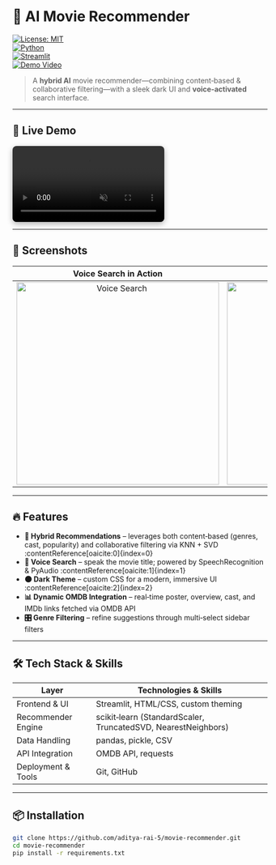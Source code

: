<!--
╔══════════════════════════════════════════════════════════╗
║           AI Movie Recommender 🎥 — README               ║
╚══════════════════════════════════════════════════════════╝
-->

# 🎥 AI Movie Recommender

[![License: MIT](https://img.shields.io/badge/License-MIT-blue.svg)](LICENSE)  
[![Python](https://img.shields.io/badge/Python-3.8%2B-blue)](https://www.python.org/)  
[![Streamlit](https://img.shields.io/badge/Streamlit-%F0%9F%8C%8D-orange)](https://streamlit.io/)  
[![Demo Video](https://img.shields.io/badge/Demo%20Video-Local-green)](./demo.mp4)

> A **hybrid AI** movie recommender—combining content‑based & collaborative filtering—with a sleek dark UI and **voice‑activated** search interface.  

---

## 🚀 Live Demo

<video src="./demo.mp4" controls autoplay loop muted style="max-width:100%; border-radius:8px; box-shadow:0 4px 12px rgba(0,0,0,0.3)"></video>

---

## 📸 Screenshots

| Voice Search in Action | Recommendation Cards |
|:----------------------:|:--------------------:|
| <img src="screenshots/voice_search.png" alt="Voice Search" width="400" /> | <img src="screenshots/recommendation_cards.png" alt="Recommendation Cards" width="400" /> |

---

## 🔥 Features

- **🎯 Hybrid Recommendations** – leverages both content‑based (genres, cast, popularity) and collaborative filtering via KNN + SVD :contentReference[oaicite:0]{index=0}  
- **🎤 Voice Search** – speak the movie title; powered by SpeechRecognition & PyAudio :contentReference[oaicite:1]{index=1}  
- **🌑 Dark Theme** – custom CSS for a modern, immersive UI :contentReference[oaicite:2]{index=2}  
- **📊 Dynamic OMDB Integration** – real‑time poster, overview, cast, and IMDb links fetched via OMDB API  
- **🎛️ Genre Filtering** – refine suggestions through multi‑select sidebar filters  

---

## 🛠️ Tech Stack & Skills

| Layer                 | Technologies & Skills                                          |
|-----------------------|----------------------------------------------------------------|
| Frontend & UI         | Streamlit, HTML/CSS, custom theming                            |
| Recommender Engine    | scikit‑learn (StandardScaler, TruncatedSVD, NearestNeighbors)  |
| Data Handling         | pandas, pickle, CSV                                            |
| API Integration       | OMDB API, requests                                             |
| Deployment & Tools    | Git, GitHub                               |

---

## 📦 Installation

```bash
git clone https://github.com/aditya-rai-5/movie-recommender.git
cd movie-recommender
pip install -r requirements.txt

